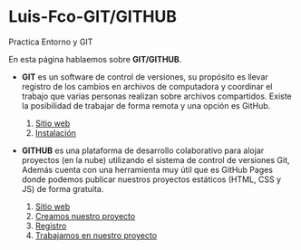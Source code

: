 # Luis-Fco-GIT/GITHUB
Practica Entorno y GIT

En esta página hablaemos sobre **GIT/GITHUB**.

- **GIT** es un software de control de versiones, su propósito es llevar registro de los cambios en archivos de computadora y coordinar el trabajo que varias personas realizan sobre archivos compartidos. Existe la posibilidad de trabajar de forma remota y una opción es GitHub.
  1. [Sitio web](https://git-scm.com/)
  2. [Instalación](/installGit.md)

- **GITHUB** es una plataforma de desarrollo colaborativo para alojar proyectos (en la nube) utilizando el sistema de control de versiones Git, Además cuenta con una herramienta muy útil que es GitHub Pages donde podemos publicar nuestros proyectos estáticos (HTML, CSS y JS) de forma gratuíta.
  1. [Sitio web](https://github.com/ "GitHub.com")
  2. [Creamos nuestro proyecto](primerosPasos.md)
  3. [Registro](/registroUsuario.md)
  4. [Trabajamos en nuestro proyecto](/guiaTrabajo.md)